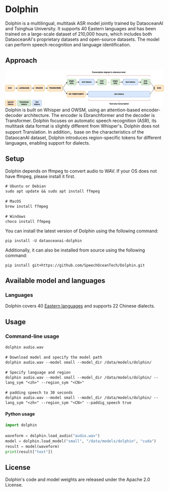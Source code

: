 # Dolphin

Dolphin is a multilingual, multitask ASR model jointly trained by DataoceanAI and Tsinghua University. It supports 40 Eastern languages and has been trained on a large-scale dataset of 210,000 hours, which includes both DataoceanAI's proprietary datasets and open-source datasets. The model can perform speech recognition and language identification.

## Approach

![Mulitask data format](https://raw.githubusercontent.com/DataoceanAI/Dolphin/refs/heads/main/multitask-data-format.png)
Dolphin is built on Whisper and OWSM, using an attention-based encoder-decoder architecture. The encoder is Ebranchformer and the decoder is Transformer. Dolphin focuses on automatic speech recognition (ASR), its multitask data format is slightly different from Whisper's. Dolphin does not support Translation.
In addition，base on the characteristics of the DataocanAI dataset, Dolphin introduces region-specific tokens for different languages, enabling support for dialects. 

## Setup
Dolphin depends on ffmpeg to convert audio to WAV. If your OS does not have ffmpeg, please install it first.

```shell
# Ubuntu or Debian
sudo apt update && sudo apt install ffmpeg

# MacOS
brew install ffmpeg

# Windows
choco install ffmpeg
```

You can install the latest version of Dolphin using the following command:
```shell
pip install -U dataoceanai-dolphin
```

Additionally, it can also be installed from source using the following command:
```shell
pip install git+https://github.com/SpeechOceanTech/Dolphin.git 
```

## Available model and languages

### Languages

Dolphin covers 40 [Eastern languages](./languages.md) and supports 22 Chinese dialects.

## Usage

### Command-line usage

```shell
dolphin audio.wav

# Download model and specify the model path
dolphin audio.wav --model small --model_dir /data/models/dolphin/

# Specify language and region
dolphin audio.wav --model small --model_dir /data/models/dolphin/ --lang_sym "<zh>" --region_sym "<CN>"

# padding speech to 30 seconds
dolphin audio.wav --model small --model_dir /data/models/dolphin/ --lang_sym "<zh>" --region_sym "<CN>" --paddig_speech true
```

#### Python usage

```python
import dolphin

waveform = dolphin.load_audio("audio.wav")
model = dolphin.load_model("small", "/data/models/dolphin", "cuda")
result = model(waveform)
print(result["text"])
```

## License

Dolphin's code and model weights are released under the Apache 2.0 License. 